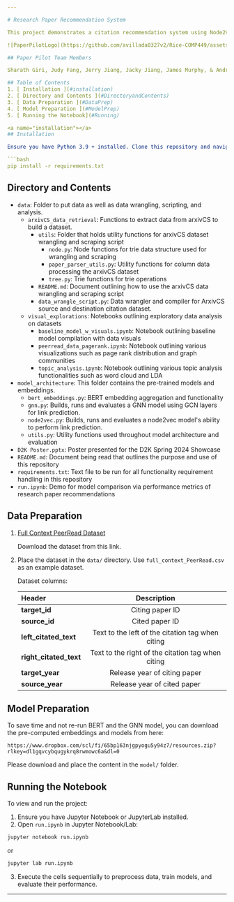 ```yaml
---

# Research Paper Recommendation System

This project demonstrates a citation recommendation system using Node2Vec and BERT+GNN models on the PeerRead dataset. It provides instructions for preprocessing data, training models, and evaluating their performance.

![PaperPilotLogo](https://github.com/avillada0327v2/Rice-COMP449/assets/142918860/8a23ddf3-61bf-4c6d-9c77-e810103795df)

## Paper Pilot Team Members

Sharath Giri, Judy Fang, Jerry Jiang, Jacky Jiang, James Murphy, & Andres Villada

## Table of Contents
1. [ Installation ](#installation)
2. [ Directory and Contents ](#DirectoryandContents)
3. [ Data Preparation ](#DataPrep)
4. [ Model Preparation ](#ModelPrep)
5. [ Running the Notebook](#Running)

<a name="installation"></a>
## Installation

Ensure you have Python 3.9 + installed. Clone this repository and navigate to the project directory. Install dependencies using:

```bash
pip install -r requirements.txt
```

<a name="DirectoryandContents"></a>
## Directory and Contents

* `data`: Folder to put data as well as data wrangling, scripting, and analysis.
  * `arxivCS_data_retrieval`: Functions to extract data from arxivCS to build a dataset.
    * `utils`: Folder that holds utility functions for arxivCS dataset wrangling and scraping script
      * `node.py`: Node functions for trie data structure used for wrangling and scraping
      * `paper_parser_utils.py`: Utility functions for column data processing the arxivCS dataset
      * `tree.py`: Trie functions for trie operations
    * `README.md`: Document outlining how to use the arxivCS data wrangling and scraping script
    * `data_wrangle_script.py`: Data wrangler and compiler for ArxivCS source and destination citation dataset.
  * `visual_explorations`: Notebooks outlining exploratory data analysis on datasets
    * `baseline_model_w_visuals.ipynb`: Notebook outlining baseline model compilation with data visuals
    * `peerread_data_pagerank.ipynb`: Notebook outlining various visualizations such as page rank distribution and graph communities
    * `topic_analysis.ipynb`: Notebook outlining various topic analysis functionalities such as word cloud and LDA
* `model_architecture`: This folder contains the pre-trained models and embeddings.
  * `bert_embeddings.py`: BERT embedding aggregation and functionality
  * `gnn.py`: Builds, runs and evaluates a GNN model using GCN layers for link prediction.
  * `node2vec.py`: Builds, runs and evaluates a node2vec model's ability to perform link prediction.
  * `utils.py`: Utility functions used throughout model architecture and evaluation
* `D2K Poster.pptx`: Poster presented for the D2K Spring 2024 Showcase
* `README.md`: Document being read that outlines the purpose and use of this repository
* `requirements.txt`: Text file to be run for all functionality requirement handling in this repository
* `run.ipynb`: Demo for model comparison via performance metrics of research paper recommendations

<a name="DataPrep"></a>
## Data Preparation

1. [Full Context PeerRead Dataset](https://bert-gcn-for-paper-citation.s3.ap-northeast-2.amazonaws.com/PeerRead/full_context_PeerRead.csv)

   Download the dataset from this link.

2. Place the dataset in the `data/` directory. Use `full_context_PeerRead.csv` as an example dataset.

   Dataset columns:

   | Header                              |                    Description                    |
   | :---------------------------------- | :-----------------------------------------------: |
   | <strong>target_id</strong>          |                  Citing paper ID                  |
   | <strong>source_id</strong>          |                  Cited paper ID                   |
   | <strong>left_citated_text</strong>  | Text to the left of the citation tag when citing  |
   | <strong>right_citated_text</strong> | Text to the right of the citation tag when citing |
   | <strong>target_year</strong>        |             Release year of citing paper          |
   | <strong>source_year</strong>        |             Release year of cited paper           |

<a name="ModelPrep"></a>
## Model Preparation

To save time and not re-run BERT and the GNN model, you can download the pre-computed embeddings and models from here:
```
https://www.dropbox.com/scl/fi/65bp163njgpyogu5y94z7/resources.zip?rlkey=dl1gqvcybqugykrq8rwmowc6a&dl=0
```
Please download and place the content in the `model/` folder.

<a name="Running"></a>
## Running the Notebook

To view and run the project:

1. Ensure you have Jupyter Notebook or JupyterLab installed.
2. Open `run.ipynb` in Jupyter Notebook/Lab:

```bash
jupyter notebook run.ipynb
```
or
```bash
jupyter lab run.ipynb
```

3. Execute the cells sequentially to preprocess data, train models, and evaluate their performance.

---
```

